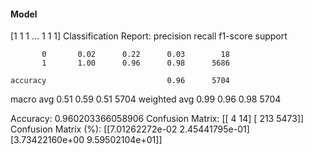 #### Model
[1 1 1 ... 1 1 1]
Classification Report:
              precision    recall  f1-score   support

           0       0.02      0.22      0.03        18
           1       1.00      0.96      0.98      5686

    accuracy                           0.96      5704
   macro avg       0.51      0.59      0.51      5704
weighted avg       0.99      0.96      0.98      5704

Accuracy: 0.960203366058906
Confusion Matrix:
[[   4   14]
 [ 213 5473]]
Confusion Matrix (%):
[[7.01262272e-02 2.45441795e-01]
 [3.73422160e+00 9.59502104e+01]]
